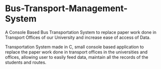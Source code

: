 # Bus-Transport-Management-System
A Console Based Bus Transportation System to replace paper work done in Transport Offices of our University and increase ease of access of Data.

Transportation System made in C, small console based application to replace the paper work done in transport offices in the universities
and offices, allowing user to easily feed data, maintain all the records of the students and routes.
